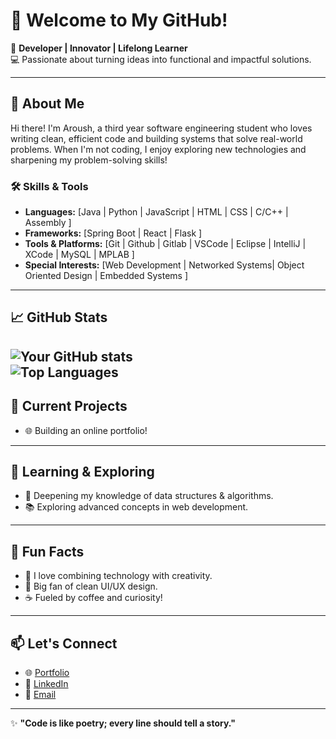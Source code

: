 # 👋 Welcome to My GitHub!  

🚀 **Developer | Innovator | Lifelong Learner**  
💻 Passionate about turning ideas into functional and impactful solutions.  

---

## 🌟 About Me  
Hi there! I'm Aroush, a third year software engineering student who loves writing clean, efficient code and building systems that solve real-world problems. When I'm not coding, I enjoy exploring new technologies and sharpening my problem-solving skills!

### 🛠 Skills & Tools  
- **Languages:** [Java | Python | JavaScript | HTML | CSS | C/C++ | Assembly ]  
- **Frameworks:** [Spring Boot | React | Flask ]  
- **Tools & Platforms:** [Git | Github | Gitlab | VSCode | Eclipse | IntelliJ | XCode | MySQL | MPLAB ]  
- **Special Interests:** [Web Development | Networked Systems| Object Oriented Design | Embedded Systems ]  

---

## 📈 GitHub Stats  
![Your GitHub stats](https://github-readme-stats.vercel.app/api?username=aroushq1&show_icons=true&theme=radical)  
![Top Languages](https://github-readme-stats.vercel.app/api/top-langs/?username=aroushq1&layout=compact&theme=radical)  
---

## 🔭 Current Projects  
- 🌐 Building an online portfolio!

---

## 🌱 Learning & Exploring  
- 🧠 Deepening my knowledge of data structures & algorithms.  
- 📚 Exploring advanced concepts in web development.  

---

## 🎯 Fun Facts  
- 🌌 I love combining technology with creativity.  
- 🎨 Big fan of clean UI/UX design.  
- ☕ Fueled by coffee and curiosity!  

---

## 📫 Let's Connect  
- 🌐 [Portfolio](#)  
- 💼 [LinkedIn](https://www.linkedin.com/in/aroush-qureshi-156a63260/)   
- 📧 [Email](mailto:aroushq1@gmail.com)

---

✨ **"Code is like poetry; every line should tell a story."**  
